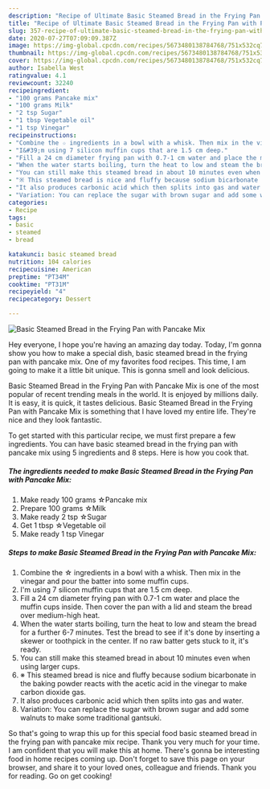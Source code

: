 ```yaml
---
description: "Recipe of Ultimate Basic Steamed Bread in the Frying Pan with Pancake Mix"
title: "Recipe of Ultimate Basic Steamed Bread in the Frying Pan with Pancake Mix"
slug: 357-recipe-of-ultimate-basic-steamed-bread-in-the-frying-pan-with-pancake-mix
date: 2020-07-27T07:09:09.387Z
image: https://img-global.cpcdn.com/recipes/5673480138784768/751x532cq70/basic-steamed-bread-in-the-frying-pan-with-pancake-mix-recipe-main-photo.jpg
thumbnail: https://img-global.cpcdn.com/recipes/5673480138784768/751x532cq70/basic-steamed-bread-in-the-frying-pan-with-pancake-mix-recipe-main-photo.jpg
cover: https://img-global.cpcdn.com/recipes/5673480138784768/751x532cq70/basic-steamed-bread-in-the-frying-pan-with-pancake-mix-recipe-main-photo.jpg
author: Isabella West
ratingvalue: 4.1
reviewcount: 32240
recipeingredient:
- "100 grams Pancake mix"
- "100 grams Milk"
- "2 tsp Sugar"
- "1 tbsp Vegetable oil"
- "1 tsp Vinegar"
recipeinstructions:
- "Combine the ☆ ingredients in a bowl with a whisk. Then mix in the vinegar and pour the batter into some muffin cups."
- "I&#39;m using 7 silicon muffin cups that are 1.5 cm deep."
- "Fill a 24 cm diameter frying pan with 0.7-1 cm water and place the muffin cups inside. Then cover the pan with a lid and steam the bread over medium-high heat."
- "When the water starts boiling, turn the heat to low and steam the bread for a further 6-7 minutes. Test the bread to see if it&#39;s done by inserting a skewer or toothpick in the center. If no raw batter gets stuck to it, it&#39;s ready."
- "You can still make this steamed bread in about 10 minutes even when using larger cups."
- "※ This steamed bread is nice and fluffy because sodium bicarbonate in the baking powder reacts with the acetic acid in the vinegar to make carbon dioxide gas."
- "It also produces carbonic acid which then splits into gas and water."
- "Variation: You can replace the sugar with brown sugar and add some walnuts to make some traditional gantsuki."
categories:
- Recipe
tags:
- basic
- steamed
- bread

katakunci: basic steamed bread 
nutrition: 104 calories
recipecuisine: American
preptime: "PT34M"
cooktime: "PT31M"
recipeyield: "4"
recipecategory: Dessert

---
```



![Basic Steamed Bread in the Frying Pan with Pancake Mix](https://img-global.cpcdn.com/recipes/5673480138784768/751x532cq70/basic-steamed-bread-in-the-frying-pan-with-pancake-mix-recipe-main-photo.jpg)

Hey everyone, I hope you're having an amazing day today. Today, I'm gonna show you how to make a special dish, basic steamed bread in the frying pan with pancake mix. One of my favorites food recipes. This time, I am going to make it a little bit unique. This is gonna smell and look delicious.

Basic Steamed Bread in the Frying Pan with Pancake Mix is one of the most popular of recent trending meals in the world. It is enjoyed by millions daily. It is easy, it is quick, it tastes delicious. Basic Steamed Bread in the Frying Pan with Pancake Mix is something that I have loved my entire life. They're nice and they look fantastic.




To get started with this particular recipe, we must first prepare a few ingredients. You can have basic steamed bread in the frying pan with pancake mix using 5 ingredients and 8 steps. Here is how you cook that.

<!--inarticleads1-->

##### The ingredients needed to make Basic Steamed Bread in the Frying Pan with Pancake Mix:

1. Make ready 100 grams ☆Pancake mix
1. Prepare 100 grams ☆Milk
1. Make ready 2 tsp ☆Sugar
1. Get 1 tbsp ☆Vegetable oil
1. Make ready 1 tsp Vinegar




<!--inarticleads2-->

##### Steps to make Basic Steamed Bread in the Frying Pan with Pancake Mix:

1. Combine the ☆ ingredients in a bowl with a whisk. Then mix in the vinegar and pour the batter into some muffin cups.
1. I&#39;m using 7 silicon muffin cups that are 1.5 cm deep.
1. Fill a 24 cm diameter frying pan with 0.7-1 cm water and place the muffin cups inside. Then cover the pan with a lid and steam the bread over medium-high heat.
1. When the water starts boiling, turn the heat to low and steam the bread for a further 6-7 minutes. Test the bread to see if it&#39;s done by inserting a skewer or toothpick in the center. If no raw batter gets stuck to it, it&#39;s ready.
1. You can still make this steamed bread in about 10 minutes even when using larger cups.
1. ※ This steamed bread is nice and fluffy because sodium bicarbonate in the baking powder reacts with the acetic acid in the vinegar to make carbon dioxide gas.
1. It also produces carbonic acid which then splits into gas and water.
1. Variation: You can replace the sugar with brown sugar and add some walnuts to make some traditional gantsuki.




So that's going to wrap this up for this special food basic steamed bread in the frying pan with pancake mix recipe. Thank you very much for your time. I am confident that you will make this at home. There's gonna be interesting food in home recipes coming up. Don't forget to save this page on your browser, and share it to your loved ones, colleague and friends. Thank you for reading. Go on get cooking!
